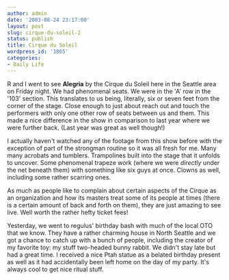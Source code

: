 ```yaml
---
author: admin
date: '2003-08-24 23:17:00'
layout: post
slug: cirque-du-soleil-2
status: publish
title: Cirque du Soleil
wordpress_id: '1865'
categories:
- Daily Life
---
```

R and I went to see <strong>Alegria</strong> by the Cirque du Soleil here in the Seattle area on Friday night. We had phenomenal seats. We were in the 'A' row in the '103' section. This translates to us being, literally, six or seven feet from the corner of the stage. Close enough to just about reach out and touch the performers with only one other row of seats between us and them. This made a nice difference in the show in comparison to last year where we were further back. (Last year was great as well though!)

I actually haven't watched any of the footage from this show before with the exception of part of the strongman routine so it was all fresh for me. Many many acrobats and tumblers. Trampolines built into the stage that it unfolds to uncover. Some phenomenal trapeze work (where we were <em>directly</em> under the net beneath them) with something like six guys at once. Clowns as well, including some rather scarring ones.

As much as people like to complain about certain aspects of the Cirque as an organization and how its masters treat some of its people at times (there is a certain amount of back and forth on them), they are just amazing to see live. Well worth the rather hefty ticket fees!

Yesterday, we went to regulus' birthday bash with much of the local OTO that we know. They have a rather charming house in North Seattle and we got a chance to catch up with a bunch of people, including the creator of my favorite toy: my stuff two-headed bunny rabbit. We didn't stay late but had a great time. I received a nice Ptah statue as a belated birthday present as well as it had accidentally been left home on the day of my party. It's always cool to get nice ritual stuff.
